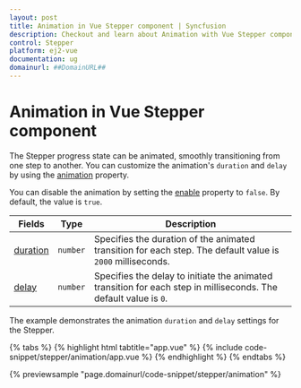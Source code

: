 ```yaml
---
layout: post
title: Animation in Vue Stepper component | Syncfusion
description: Checkout and learn about Animation with Vue Stepper component of Syncfusion Essential JS 2 and more.
control: Stepper 
platform: ej2-vue
documentation: ug
domainurl: ##DomainURL##
---
```


# Animation in Vue Stepper component

The Stepper progress state can be animated, smoothly transitioning from one step to another. You can customize the animation's `duration` and `delay` by using the [animation](https://ej2.syncfusion.com/vue/documentation/api/stepper/stepperModel/#animation) property.

You can disable the animation by setting the [enable](https://ej2.syncfusion.com/vue/documentation/api/stepper/animation/#enable) property to `false`. By default, the value is `true`.

| Fields | Type | Description |
|------|------|-------------|
| [duration](https://ej2.syncfusion.com/vue/documentation/api/stepper/animation/#duration) | `number` | Specifies the duration of the animated transition for each step. The default value is `2000` milliseconds. |
| [delay](https://ej2.syncfusion.com/vue/documentation/api/stepper/animation/#delay) | `number` | Specifies the delay to initiate the animated transition for each step in milliseconds. The default value is `0`. |

The example demonstrates the animation `duration` and `delay` settings for the Stepper.

{% tabs %}
{% highlight html tabtitle="app.vue" %}
{% include code-snippet/stepper/animation/app.vue %}
{% endhighlight %}
{% endtabs %}

{% previewsample "page.domainurl/code-snippet/stepper/animation" %}
